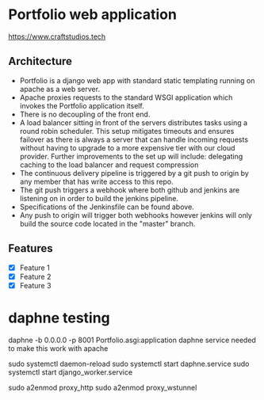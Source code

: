 # Portfolio web application

https://www.craftstudios.tech

## Architecture

- Portfolio is a django web app with standard static templating running on apache as a web server.
- Apache proxies requests to the standard WSGI application which invokes the Portfolio application itself.
- There is no decoupling of the front end.
- A load balancer sitting in front of the servers distributes tasks using a round robin scheduler. This setup mitigates timeouts and ensures failover as there is always a server that can handle incoming requests without having to upgrade to a more expensive tier with our cloud provider. Further improvements to the set up will include: delegating caching to the load balancer and request compression
- The continuous delivery pipeline is triggered by a git push to origin by any member that has write access to this repo.
- The git push triggers a webhook where both github and jenkins are listening on in order to build the jenkins pipeline.
- Specifications of the Jenkinsfile can be found above.
- Any push to origin will trigger both webhooks however jenkins will only build the source code located in the "master" branch.

## Features

- [x] Feature 1
- [x] Feature 2
- [x] Feature 3

# daphne testing

daphne -b 0.0.0.0 -p 8001 Portfolio.asgi:application
daphne service needed to make this work with apache

sudo systemctl daemon-reload
sudo systemctl start daphne.service
sudo systemctl start django_worker.service

sudo a2enmod proxy_http
sudo a2enmod proxy_wstunnel
